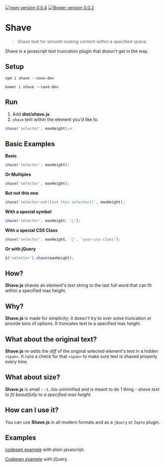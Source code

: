 [![npm version 0.0.4](https://badge.fury.io/js/truncated.js.svg)](https://www.npmjs.com/package/dollarshaveclub/shave)
[![Bower version 0.0.2](https://badge.fury.io/bo/truncated.js.svg)](https://github.com/yowainwright/dollarshaveclub/shave)

# Shave

> Shave text for smooth looking content within a specified space.

Shave is a javascript text truncation plugin that doesn't get in the way.

## Setup

```terminal
npm i shave --save-dev
```
```terminal
bower i shave --save-dev
```

## Run

1. Add **dist/shave.js**.
3. `shave` text within the element you'd like to.

```javascript
shave('selector', maxHeight);🔥
```

## Basic Examples

**Basic**
```javascript
shave('selector', maxHeight);
```

**Or Multiples**
```javascript
shave('selector', maxHeight);
```

**But not this one**
```javascript
shave('selector:not([not this selector])', maxHeight);
```
**With a special symbol**
```javascript
shave('selector', maxHeight, '🍻');
```

**With a special CSS Class**
```javascript
shave('selector', maxHeight, '🙌', 'your-css-class');
```

**Or with jQuery**
```javascript
$('selector').shave(maxHeight);
```

## How?

**Shave.js** shaves an element's text string to the last full word that can fit within a specified max height.

## Why?

**Shave.js** is made for simplicity; it doesn't try to over solve truncation or provide tons of options. It truncates text to a specified max height.

## What about the original text?

**Shave.js** re-adds the _diff_ of the original selected element's text in a hidden `<span>`. It runs a check for that `<span>` to make sure text is shaved properly every time.

## What about size?

**Shave.js** is small - `~1.5kb` unminified and is meant to do 1 thing - _shave text to fit beautifully to a specified max height_.

## How can I use it?

You can use **Shave.js** in all modern formats and as a `jQuery` or `Zepto` plugin.

## Examples

[codepen example](http://codepen.io/yowainwright/pen/5f471214df90f43c7996c5914c88e858/) with plain javascript.

[Codepen example](http://codepen.io/yowainwright/pen/c35ad7a281bc58ce6f89d2adb94c5d14/) with jQuery.
